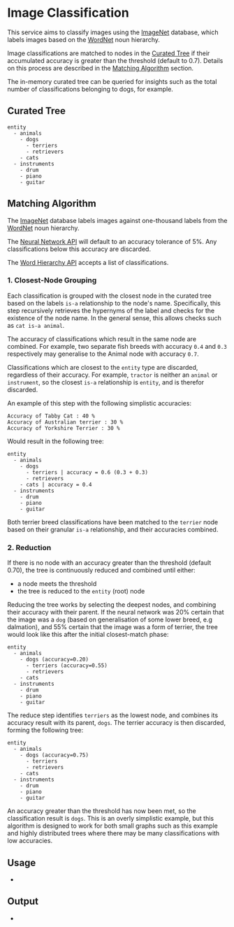 # Image Classification
This service aims to classify images using the [ImageNet](http://www.image-net.org/) database,
which labels images based on the [WordNet](https://wordnet.princeton.edu/) noun hierarchy.

Image classifications are matched to nodes in the [Curated Tree](curated-tree) if their
accumulated accuracy is greater than the threshold (default to 0.7). Details on this process
are described in the [Matching Algorithm](matching-algorithm) section.

The in-memory curated tree can be queried for insights such as the
total number of classifications belonging to dogs, for example.

## Curated Tree
```
entity
  - animals
    - dogs
      - terriers
      - retrievers
    - cats
  - instruments
    - drum
    - piano
    - guitar
```

## Matching Algorithm
The [ImageNet](http://www.image-net.org/) database labels images against one-thousand labels
from the [WordNet](https://wordnet.princeton.edu/) noun hierarchy.

The [Neural Network API](./classification/net.py) will default to an accuracy tolerance of 5%. Any classifications below this accuracy are discarded. 

The [Word Hierarchy API](./classification/word_hierarchy.py) accepts a list of classifications.

### 1. Closest-Node Grouping
Each classification is grouped with the closest node in the curated tree based on the labels
`is-a` relationship to the node's name. Specifically, this step recursively retrieves
the hypernyms of the label and checks for the existence of the node name. In the general sense, this allows
checks such as `cat is-a animal`.

The accuracy of classifications which result in the same node are combined. For example, two
separate fish breeds with accuracy `0.4` and `0.3` respectively may generalise to the Animal node
with accuracy `0.7`.

Classifications which are closest to the `entity` type are discarded, regardless of their accuracy.
For example, `tractor` is neither an `animal` or `instrument`, so the closest `is-a` relationship
is `entity`, and is therefor discarded.

An example of this step with the following simplistic accuracies:
```
Accuracy of Tabby Cat : 40 %
Accuracy of Australian terrier : 30 %
Accuracy of Yorkshire Terrier : 30 %
```

Would result in the following tree:
```
entity
  - animals
    - dogs
      - terriers | accuracy = 0.6 (0.3 + 0.3)
      - retrievers
    - cats | accuracy = 0.4
  - instruments
    - drum
    - piano
    - guitar
```

Both terrier breed classifications have been matched to the `terrier` node
based on their granular `is-a` relationship, and their accuracies combined.

### 2. Reduction
If there is no node with an accuracy greater than the threshold (default 0.70), the tree
is continuously reduced and combined until either:
- a node meets the threshold
- the tree is reduced to the `entity` (root) node

Reducing the tree works by selecting the deepest nodes, and combining their accuracy
with their parent. If the neural network was 20% certain that the image was a `dog`
(based on generalisation of some lower breed, e.g dalmation), and 55% certain that
the image was a form of terrier, the tree would look like this after the initial
closest-match phase:

```
entity
  - animals
    - dogs (accuracy=0.20)
      - terriers (accuracy=0.55)
      - retrievers
    - cats
  - instruments
    - drum
    - piano
    - guitar
```

The reduce step identifies `terriers` as the lowest node, and combines its accuracy
result with its parent, `dogs`. The terrier accuracy is then discarded, forming
the following tree:
```
entity
  - animals
    - dogs (accuracy=0.75)
      - terriers
      - retrievers
    - cats
  - instruments
    - drum
    - piano
    - guitar
```

An accuracy greater than the threshold has now been met, so the classification result
is `dogs`. This is an overly simplistic example, but this algorithm is designed to
work for both small graphs such as this example and highly distributed trees
where there may be many classifications with low accuracies. 

## Usage
-

## Output
-